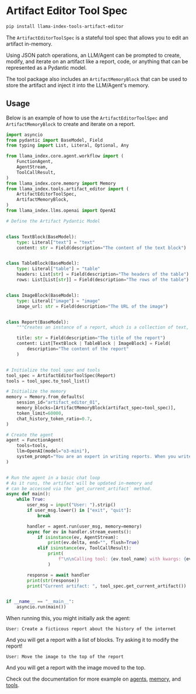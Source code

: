 # Artifact Editor Tool Spec

```bash
pip install llama-index-tools-artifact-editor
```

The `ArtifactEditorToolSpec` is a stateful tool spec that allows you to edit an artifact in-memory.

Using JSON patch operations, an LLM/Agent can be prompted to create, modify, and iterate on an artifact like a report, code, or anything that can be represented as a Pydantic model.

The tool package also includes an `ArtifactMemoryBlock` that can be used to store the artifact and inject it into the LLM/Agent's memory.

## Usage

Below is an example of how to use the `ArtifactEditorToolSpec` and `ArtifactMemoryBlock` to create and iterate on a report.

```python
import asyncio
from pydantic import BaseModel, Field
from typing import List, Literal, Optional, Any

from llama_index.core.agent.workflow import (
    FunctionAgent,
    AgentStream,
    ToolCallResult,
)
from llama_index.core.memory import Memory
from llama_index.tools.artifact_editor import (
    ArtifactEditorToolSpec,
    ArtifactMemoryBlock,
)
from llama_index.llms.openai import OpenAI

# Define the Artifact Pydantic Model


class TextBlock(BaseModel):
    type: Literal["text"] = "text"
    content: str = Field(description="The content of the text block")


class TableBlock(BaseModel):
    type: Literal["table"] = "table"
    headers: List[str] = Field(description="The headers of the table")
    rows: List[List[str]] = Field(description="The rows of the table")


class ImageBlock(BaseModel):
    type: Literal["image"] = "image"
    image_url: str = Field(description="The URL of the image")


class Report(BaseModel):
    """Creates an instance of a report, which is a collection of text, tables, and images."""

    title: str = Field(description="The title of the report")
    content: List[TextBlock | TableBlock | ImageBlock] = Field(
        description="The content of the report"
    )


# Initialize the tool spec and tools
tool_spec = ArtifactEditorToolSpec(Report)
tools = tool_spec.to_tool_list()

# Initialize the memory
memory = Memory.from_defaults(
    session_id="artifact_editor_01",
    memory_blocks=[ArtifactMemoryBlock(artifact_spec=tool_spec)],
    token_limit=60000,
    chat_history_token_ratio=0.7,
)

# Create the agent
agent = FunctionAgent(
    tools=tools,
    llm=OpenAI(model="o3-mini"),
    system_prompt="You are an expert in writing reports. When you write a report, I will be able to see it (and also any changes you make to it!), so no need to repeat it back to me once its written.",
)


# Run the agent in a basic chat loop
# As it runs, the artifact will be updated in-memory and
# can be accessed via the `get_current_artifact` method.
async def main():
    while True:
        user_msg = input("User: ").strip()
        if user_msg.lower() in ["exit", "quit"]:
            break

        handler = agent.run(user_msg, memory=memory)
        async for ev in handler.stream_events():
            if isinstance(ev, AgentStream):
                print(ev.delta, end="", flush=True)
            elif isinstance(ev, ToolCallResult):
                print(
                    f"\n\nCalling tool: {ev.tool_name} with kwargs: {ev.tool_kwargs}"
                )

        response = await handler
        print(str(response))
        print("Current artifact: ", tool_spec.get_current_artifact())


if __name__ == "__main__":
    asyncio.run(main())
```

When running this, you might initially ask the agent:

```
User: Create a ficticous report about the history of the internet
```

And you will get a report with a list of blocks. Try asking it to modify the report!

```
User: Move the image to the top of the report
```

And you will get a report with the image moved to the top.

Check out the documentation for more example on [agents](https://docs.llamaindex.ai/en/stable/understanding/agent/), [memory](https://docs.llamaindex.ai/en/stable/module_guides/deploying/agents/memory/), and [tools](https://docs.llamaindex.ai/en/stable/module_guides/deploying/agents/tools/).

